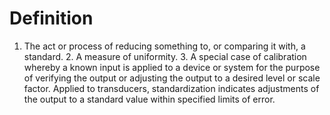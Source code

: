# Definition

1.  The act or process of reducing something to, or comparing it with, a
    standard. 2. A measure of uniformity. 3. A special case of
    calibration whereby a known input is applied to a device or system
    for the purpose of verifying the output or adjusting the output to a
    desired level or scale factor. Applied to transducers,
    standardization indicates adjustments of the output to a standard
    value within specified limits of error.
